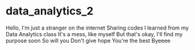 # data_analytics_2
Hello, I'm just a stranger on the internet
Sharing codes I learned from my Data Analytics class
It's a mess, like myself
But that's okay, I'll find my purpose soon
So will you
Don't give hope
You're the best
Byeeee
